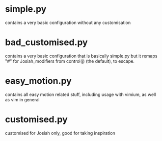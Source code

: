# simple.py

contains a very basic configuration without any customisation

# bad_customised.py

contains a very basic configuration that is basically simple.py but it remaps "#" for Josiah_modifiers from control(j) (the default), to escape.

# easy_motion.py

contains all easy motion related stuff, including usage with vimium, as well as vim in general

# customised.py

customised for Josiah only, good for taking inspiration
